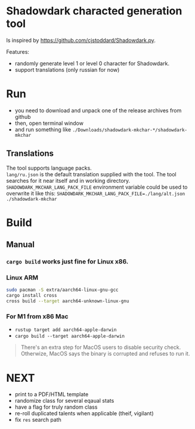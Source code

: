 # Shadowdark characted generation tool

Is inspired by https://github.com/cjstoddard/Shadowdark.py.

Features:
- randomly generate level 1 or level 0 character for Shadowdark.
- support translations (only russian for now)

# Run

- you need to download and unpack one of the release archives from github
- then, open terminal window
- and run something like `./Downloads/shadowdark-mkchar-*/shadowdark-mkchar`

## Translations

The tool supports language packs.  
`lang/ru.json` is the default translation supplied with the tool.
The tool searches for it near itself and in working directory.  
`SHADOWDARK_MKCHAR_LANG_PACK_FILE` environment variable could be used to overwrite it like this: `SHADOWDARK_MKCHAR_LANG_PACK_FILE=./lang/alt.json ./shadowdark-mkchar`

# Build

## Manual

### `cargo build` works just fine for **Linux x86**.
### Linux ARM
```sh
sudo pacman -S extra/aarch64-linux-gnu-gcc
cargo install cross
cross build --target aarch64-unknown-linux-gnu
```

### For M1 from x86 Mac
- `rustup target add aarch64-apple-darwin`
- `cargo build --target aarch64-apple-darwin`

> There's an extra step for MacOS users to disable security check.
> Otherwize, MacOS says the binary is corrupted and refuses to run it.

# NEXT

- print to a PDF/HTML template
- randomize class for several eqaual stats
- have a flag for truly random class
- re-roll duplicated talents when applicable (theif, vigilant)
- fix `res` search path